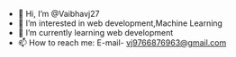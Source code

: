 - 👋 Hi, I’m @Vaibhavj27
- 👀 I’m interested in web development,Machine Learning
- 🌱 I’m currently learning web development
- 📫 How to reach me:  E-mail- vj9766876963@gmail.com

<!---
Vaibhavj27/Vaibhavj27 is a ✨ special ✨ repository because its `README.md` (this file) appears on your GitHub profile.
You can click the Preview link to take a look at your changes.
--->
